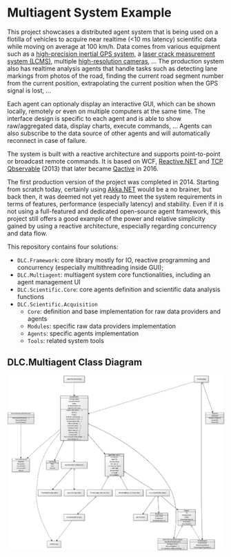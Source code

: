 # Multiagent System Example

This project showcases a distributed agent system that is being used on a flotilla of vehicles
to acquire near realtime (<10 ms latency) scientific data while moving on average at 100 km/h. Data comes from various equipment such as
a [high-precision inertial GPS system](https://www.datrontechnology.co.uk/products/inertial-navigation/),
a [laser crack measurement system (LCMS)](http://www.pavemetrics.com/applications/road-inspection/laser-crack-measurement-system/),
multiple [high-resolution cameras](https://www.alliedvision.com/en/products/cameras.html), ...
The production system also has realtime analysis agents that handle tasks such as detecting lane markings from photos of the road,
finding the current road segment number from the current position, extrapolating the current position when the GPS signal is lost, ...

Each agent can optionaly display an interactive GUI, which can be shown locally, remotely or even on multiple computers at the same time.
The interface design is specific to each agent and is able to show raw/aggregated data, display charts, execute commands, ...
Agents can also subscribe to the data source of other agents and will automatically reconnect in case of failure.

The system is built with a reactive architecture and supports point-to-point or broadcast remote commands.
It is based on WCF, [Reactive.NET](https://github.com/dotnet/reactive) and [TCP Qbservable](http://davesexton.com/blog/post/LINQ-to-Cloud-IQbservable-Over-the-Wire.aspx) (2013)
that later became [Qactive](https://github.com/RxDave/Qactive/) in 2016.

The first production version of the project was completed in 2014. Starting from scratch today,
certainly using [Akka.NET](https://github.com/akkadotnet/akka.net/) would be a no brainer,
but back then, it was deemed not yet ready to meet the system requirements in terms of features, performance (especially latency) and stability.
Even if it is not using a full-featured and dedicated open-source agent framework, this project still offers a good example of the power and relative simplicity gained
by using a reactive architecture, especially regarding concurrency and data flow.

This repository contains four solutions:

- `DLC.Framework`: core library mostly for IO, reactive programming and concurrency (especially multithreading inside GUI);
- `DLC.Multiagent`: multiagent system core functionalities, including an agent management UI
- `DLC.Scientific.Core`: core agents definition and scientific data analysis functions
- `DLC.Scientific.Acquisition`
	- `Core`: definition and base implementation for raw data providers and agents
	- `Modules`: specific raw data providers implementation
	- `Agents`: specific agents implementation
	- `Tools`: related system tools

## DLC.Multiagent Class Diagram

![DLC.Multiagent class diagram](./docs/assets/multiagent-class-diagram.png)
